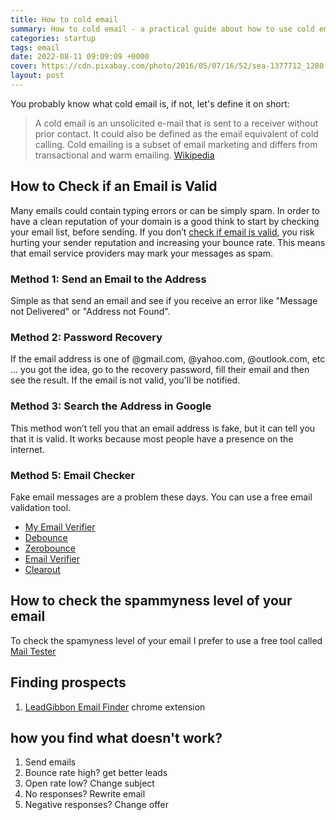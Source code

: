 ```yaml
---
title: How to cold email
summary: How to cold email - a practical guide about how to use cold email in your activity as a CEO of a software agency or startup owner.
categories: startup
tags: email
date: 2022-08-11 09:09:09 +0000
cover: https://cdn.pixabay.com/photo/2016/05/07/16/52/sea-1377712_1280.jpg
layout: post
---
```


You probably know what cold email is, if not, let's define it on short:

> A cold email is an unsolicited e-mail that is sent to a receiver without prior contact. It could also be defined as the email equivalent of cold calling. Cold emailing is a subset of email marketing and differs from transactional and warm emailing. 
[Wikipedia](https://en.wikipedia.org/wiki/Cold_email)

## How to Check if an Email is Valid

Many emails could contain typing errors or can be simply spam. In order to have a clean reputation of your domain is a good think to start by checking your email list, before sending. If you don’t [check if email is valid](https://clean.email/verifier/how-to-check-if-an-email-is-valid), you risk hurting your sender reputation and increasing your bounce rate. This means that email service providers may mark your messages as spam.

### Method 1: Send an Email to the Address

Simple as that send an email and see if you receive an error like "Message not Delivered" or "Address not Found".

### Method 2: Password Recovery

If the email address is one of @gmail.com, @yahoo.com, @outlook.com, etc ... you got the idea, go to the recovery password, fill their email and then see the result. If the email is not valid, you'll be notified.

### Method 3: Search the Address in Google

This method won’t tell you that an email address is fake, but it can tell you that it is valid. It works because most people have a presence on the internet.

### Method 5: Email Checker

Fake email messages are a problem these days. You can use a free email validation tool.

- <a href="https://myemailverifier.com" target="_blank">My Email Verifier</a>
- <a href="https://debounce.io/" target="_blank">Debounce</a>
- <a href="https://www.zerobounce.net/" target="_blank">Zerobounce</a>
- <a href="https://emailverifier.com/" target="_blank">Email Verifier</a>
- <a href="https://clearout.io/" target="_blank">Clearout</a>

## How to check the spammyness level of your email

To check the spamyness level of your email I prefer to use a free tool called <a href="https://www.mail-tester.com/" target="_blank">Mail Tester</a>

## Finding prospects

1. <a href="https://chrome.google.com/webstore/detail/leadgibbon-email-finder/adeogdcibcngnkofabmpicgohlpcopmg" target="_blank">LeadGibbon Email Finder</a> chrome extension

## how you find what doesn't work?

1. Send emails
2. Bounce rate high? get better leads
3. Open rate low? Change subject
4. No responses? Rewrite email
5. Negative responses? Change offer

